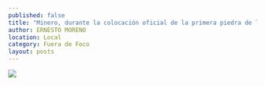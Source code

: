 ```yaml
---
published: false
title: "Minero, durante la colocación oficial de la primera piedra de la planta fundidora de mineral, en el municipio Vetagrande"
author: ERNESTO MORENO
location: Local
category: Fuera de Foco
layout: posts
---
```


![](http://i.imgur.com/X9CfFY3m.jpg)
